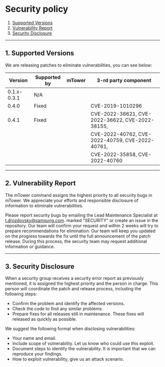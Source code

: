 # Security policy
1. [Supported Versions](#1-supported-versions)  
2. [Vulnerability Report](#2-vulnerability-report)  
3. [Security Disclosure](#3-security-disclosure)  

---

## 1. Supported Versions

We are releasing patches to eliminate vulnerabilities, you can see below:

| Version     | Supported by | mTower             | 3-rd party component                           |
| ----------- | ------------ | ------------------ | ---------------------------------------------- |
| 0.1.x-0.3.1 | N/A          |                    |                                                |
| 0.4.0       | Fixed        |                    | CVE-2019-1010296                               |
| 0.4.1       | Fixed        |                    | CVE-2022-36621, CVE-2022-36622, CVE-2022-38155,|
|             |              |                    | CVE-2022-40762, CVE-2022-40759, CVE-2022-40761,|
|             |              |                    | CVE-2022-35858, CVE-2022-40760                 |

---

## 2. Vulnerability Report

The mTower command assigns the highest priority to all security bugs in mTower. We appreciate your efforts and
responsible disclosure of information to eliminate vulnerabilities.

Please report security bugs by emailing the Lead Maintenance Specialist at t.drozdovsky@samsung.com. marked "SECURITY" or create an issue in the repository.
Our team will confirm your request and within 2 weeks will try to prepare recommendations for elimination. Our team will keep you updated on the progress towards the fix until the full announcement of the patch release. During this process, the security team may request additional information or guidance.

---

## 3. Security Disclosure

When a security group receives a security error report as previously mentioned, it is assigned the highest priority and the person in charge. This person will coordinate the patch and release process,
including the following steps:

  * Confirm the problem and identify the affected versions.
  * Check the code to find any similar problems.
  * Prepare fixes for all releases still in maintenance. These fixes will
    released as quickly as possible.

We suggest the following format when disclosing vulnerabilities:

  * Your name and email.
  * Include scope of vulnerability. Let us know who could use this exploit.
  * Document steps to identify the vulnerability. It is important that we can reproduce your findings. 
  * How to exploit vulnerability, give us an attack scenario.
